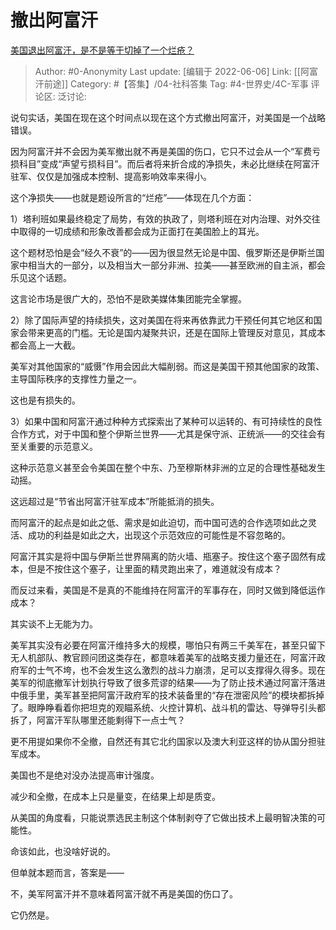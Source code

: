 # 撤出阿富汗
[美国退出阿富汗，是不是等于切掉了一个烂疮？](https://www.zhihu.com/question/481594046/answer/2086382007)

> Author: #0-Anonymity
> Last update: [编辑于 2022-06-06]
> Link: [[阿富汗前途]]
> Category: #【答集】/04-社科答集
> Tag: #4-世界史/4C-军事
> 评论区:
> 泛讨论:

说句实话，美国在现在这个时间点以现在这个方式撤出阿富汗，对美国是一个战略错误。

因为阿富汗并不会因为美军撤出就不再是美国的伤口，它只不过会从一个“军费亏损科目”变成“声望亏损科目”。而后者将来折合成的净损失，未必比继续在阿富汗驻军、仅仅是加强成本控制、提高影响效率来得小。

这个净损失——也就是题设所言的“烂疮”——体现在几个方面：

1）塔利班如果最终稳定了局势，有效的执政了，则塔利班在对内治理、对外交往中取得的一切成绩和形象改善都会成为正面打在美国脸上的耳光。

这个题材恐怕是会“经久不衰”的——因为很显然无论是中国、俄罗斯还是伊斯兰国家中相当大的一部分，以及相当大一部分非洲、拉美——甚至欧洲的自主派，都会乐见这个话题。

这言论市场是很广大的，恐怕不是欧美媒体集团能完全掌握。

2）除了国际声望的持续损失，这对美国在将来再依靠武力干预任何其它地区和国家会带来更高的门槛。无论是国内凝聚共识，还是在国际上管理反对意见，其成本都会高上一大截。

美军对其他国家的“威慑”作用会因此大幅削弱。而这是美国干预其他国家的政策、主导国际秩序的支撑性力量之一。

这也是有损失的。

3）如果中国和阿富汗通过种种方式探索出了某种可以运转的、有可持续性的良性合作方式，对于中国和整个伊斯兰世界——尤其是保守派、正统派——的交往会有至关重要的示范意义。

这种示范意义甚至会令美国在整个中东、乃至穆斯林非洲的立足的合理性基础发生动摇。

这远超过是“节省出阿富汗驻军成本”所能抵消的损失。

而阿富汗的起点是如此之低、需求是如此迫切，而中国可选的合作选项如此之灵活、成功的利益是如此之大，出现这个示范效应的可能性是不容忽略的。

阿富汗其实是将中国与伊斯兰世界隔离的防火墙、瓶塞子。按住这个塞子固然有成本，但是不按住这个塞子，让里面的精灵跑出来了，难道就没有成本？

而反过来看，美国是不是真的不能维持在阿富汗的军事存在，同时又做到降低运作成本？

其实谈不上无能为力。

美军其实没有必要在阿富汗维持多大的规模，哪怕只有两三千美军在，甚至只留下无人机部队、教官顾问团这类存在，都意味着美军的战略支援力量还在，阿富汗政府军的士气不垮，也不会发生这么激烈的战斗力崩溃，足可以支撑得久得多。现在美军的彻底撤军计划执行导致了很多荒谬的结果——为了防止技术通过阿富汗落进中俄手里，美军甚至把阿富汗政府军的技术装备里的“存在泄密风险”的模块都拆掉了。眼睁睁看着你把坦克的观瞄系统、火控计算机、战斗机的雷达、导弹导引头都拆了，阿富汗军队哪里还能剩得下一点士气？

更不用提如果你不全撤，自然还有其它北约国家以及澳大利亚这样的协从国分担驻军成本。

美国也不是绝对没办法提高审计强度。

减少和全撤，在成本上只是量变，在结果上却是质变。

从美国的角度看，只能说票选民主制这个体制剥夺了它做出技术上最明智决策的可能性。

命该如此，也没啥好说的。

但单就本题而言，答案是——

不，美军阿富汗并不意味着阿富汗就不再是美国的伤口了。

它仍然是。
